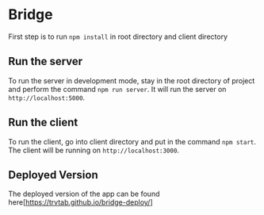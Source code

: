 # Bridge

First step is to run `npm install` in root directory and client directory

## Run the server

To run the server in development mode, stay in the root directory of project and perform the command  `npm run server`. It will run the server on `http://localhost:5000`. 


## Run the client

To run the client, go into client directory and put in the command `npm start`.
The client will be running on `http://localhost:3000`.


## Deployed Version

The deployed version of the app can be found here[https://trvtab.github.io/bridge-deploy/]
